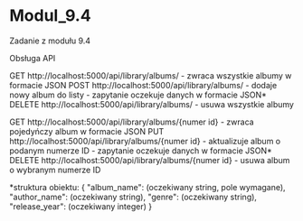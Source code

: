 # Modul_9.4
Zadanie z modułu 9.4

Obsługa API

GET http://localhost:5000/api/library/albums/ - zwraca wszystkie albumy w formacie JSON
POST http://localhost:5000/api/library/albums/ - dodaje nowy album do listy - zapytanie oczekuje danych w formacie JSON*
DELETE http://localhost:5000/api/library/albums/ - usuwa wszystkie albumy

GET http://localhost:5000/api/library/albums/{numer id} - zwraca pojedyńczy album w formacie JSON
PUT http://localhost:5000/api/library/albums/{numer id} - aktualizuje album o podanym numerze ID - zapytanie oczekuje danych w formacie JSON*
DELETE http://localhost:5000/api/library/albums/{numer id} - usuwa album o wybranym numerze ID

*struktura obiektu:
{
    "album_name": 	(oczekiwany string, pole wymagane),
    "author_name": 	(oczekiwany string),
    "genre": 		(oczekiwany string),
    "release_year": 	(oczekiwany integer)
}
